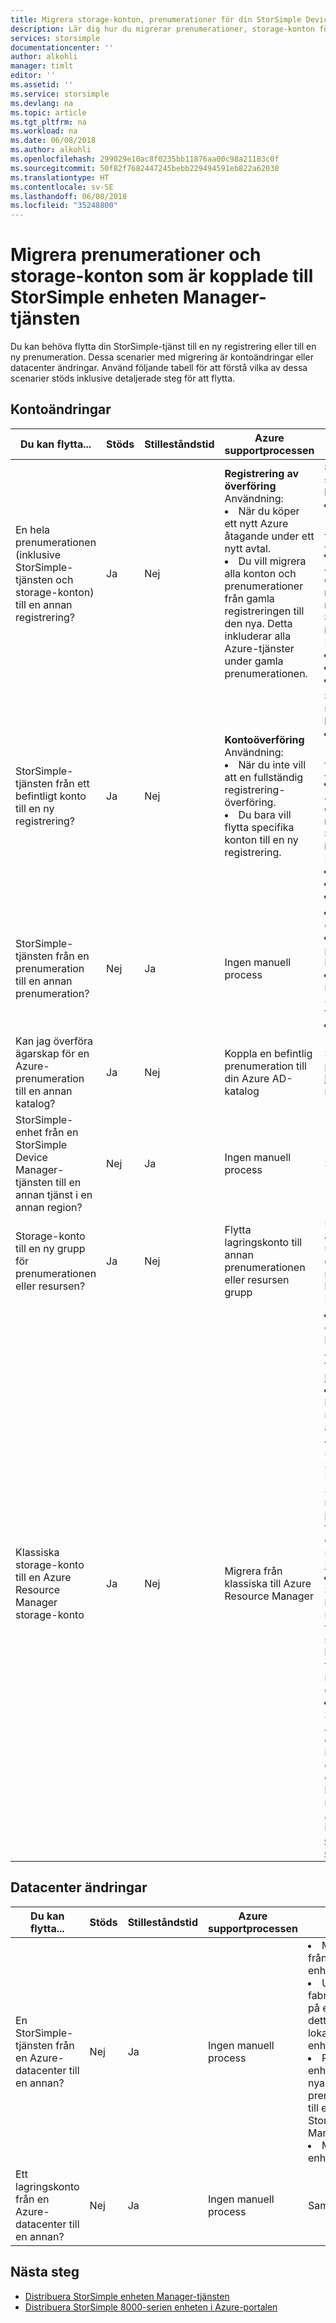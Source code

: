 ```yaml
---
title: Migrera storage-konton, prenumerationer för din StorSimple Device Manager-tjänst | Microsoft Docs
description: Lär dig hur du migrerar prenumerationer, storage-konton för din StorSimple Enhetshanteraren service8000.
services: storsimple
documentationcenter: ''
author: alkohli
manager: timlt
editor: ''
ms.assetid: ''
ms.service: storsimple
ms.devlang: na
ms.topic: article
ms.tgt_pltfrm: na
ms.workload: na
ms.date: 06/08/2018
ms.author: alkohli
ms.openlocfilehash: 299029e10ac8f0235bb11876aa00c98a21183c0f
ms.sourcegitcommit: 50f82f7682447245bebb229494591eb822a62038
ms.translationtype: HT
ms.contentlocale: sv-SE
ms.lasthandoff: 06/08/2018
ms.locfileid: "35248800"
---
```

# <a name="migrate-subscriptions-and-storage-accounts-associated-with-storsimple-device-manager-service"></a>Migrera prenumerationer och storage-konton som är kopplade till StorSimple enheten Manager-tjänsten

Du kan behöva flytta din StorSimple-tjänst till en ny registrering eller till en ny prenumeration. Dessa scenarier med migrering är kontoändringar eller datacenter ändringar. Använd följande tabell för att förstå vilka av dessa scenarier stöds inklusive detaljerade steg för att flytta.

## <a name="account-changes"></a>Kontoändringar

| Du kan flytta...| Stöds| Stilleståndstid| Azure supportprocessen| Metoden|
|-----|-----|-----|-----|-----|
| En hela prenumerationen (inklusive StorSimple-tjänsten och storage-konton) till en annan registrering? | Ja       | Nej       | **Registrering av överföring**<br>Användning:<li>När du köper ett nytt Azure åtagande under ett nytt avtal.</li><li>Du vill migrera alla konton och prenumerationer från gamla registreringen till den nya. Detta inkluderar alla Azure-tjänster under gamla prenumerationen.</li> | **Steg 1: Öppna ett supportärende för Azure Enterprise igen.**<li>Gå till [http://aka.ms/AzureEntSupport](http://aka.ms/AzureEntSupport).</li><li> Välj **registrering Administration** och välj sedan **dataöverföring från en registrering till en ny registrering**.<br>**Steg 2: Ange den begärda informationen**<br>Inkludera:<li>registreringsnummer för källa</li><li> mål registreringsnummer</li><li>giltighetsdatum för överföring|
| StorSimple-tjänsten från ett befintligt konto till en ny registrering?    | Ja       | Nej       | **Kontoöverföring**<br>Användning:<li>När du inte vill att en fullständig registrering-överföring.</li><li>Du bara vill flytta specifika konton till en ny registrering.</li>| **Steg 1: Öppna ett supportärende för Azure Enterprise igen.**<li>Gå till [http://aka.ms/AzureEntSupport](http://aka.ms/AzureEntSupport).</li><li>Välj **registrering Administration** och välj sedan **överföra ett EA-konto till en ny registrering**.<br>**Steg 2: Ange den begärda informationen**<br>Inkludera:<li>registreringsnummer för källa</li><li> mål registreringsnummer</li><li>giltighetsdatum för överföring|
| StorSimple-tjänsten från en prenumeration till en annan prenumeration?      | Nej        |    Ja         | Ingen manuell process|<li>Migrera data från StorSimple-enhet.</li><li>Utför en fabriksåterställning på enheten kan detta tar bort alla lokala data på enheten.</li><li>Registrera enheten med den nya prenumerationen till en StorSimple Device Manager-tjänst.</li><li>Migrera data till enheten.|
  |Kan jag överföra ägarskap för en Azure-prenumeration till en annan katalog? | Ja       | Nej       | Koppla en befintlig prenumeration till din Azure AD-katalog | Se [att koppla en befintlig prenumeration till Azure AD-katalogen](../active-directory/active-directory-how-subscriptions-associated-directory.md). Det kan ta upp till 10 minuter innan allt visas korrekt.|
| StorSimple-enhet från en StorSimple Device Manager-tjänsten till en annan tjänst i en annan region?      | Nej        | Ja            | Ingen manuell process |Samma som ovan.|
| Storage-konto till en ny grupp för prenumerationen eller resursen?     | Ja        | Nej             |Flytta lagringskonto till annan prenumerationen eller resursen grupp |Efter överflyttningen, om åtkomstnycklar för lagring konto uppdateras behöver användaren du konfigurera snabbtangenter manuellt för migrerade storage-konto via tjänsten StorSimple Enhetshanteraren.|
| Klassiska storage-konto till en Azure Resource Manager storage-konto      | Ja        | Nej             |Migrera från klassiska till Azure Resource Manager |<li>För detaljerade anvisningar om hur du migrerar en lagringskontot från classic till Azure Resource Manager går du till [migrera klassiska lagringskontot](../virtual-machines/windows/migration-classic-resource-manager-ps.md#step-62-migrate-a-storage-account).</li><li> Om åtkomstnycklar för lagring konto uppdateras efter migreringen, måste användaren att synkronisera åtkomstnycklarna för migrerade storage-konto via tjänsten StorSimple Enhetshanteraren. Detta är att säkerställa StorSimple-enheter fungerar normalt och kunna tjänstnivån primära/säkerhetskopierade data till Azure. Detaljerad information om synkronisering av snabbtangenter går du till [Rotation arbetsflöde](storsimple-8000-manage-storage-accounts.md#key-rotation-of-storage-accounts).</li><li> När det gäller en molnet StorSimple-enhet om klassiska lagringskontot migreras men den underliggande virtuella datorn fortfarande är alltid i klassiskt, ska anordningen fungera korrekt. Om den underliggande virtuella för molnet anordningen migreras, fungerar inte inaktivera och ta bort funktioner.</li><li> Du måste skapa en ny StorSimple moln installationer i Azure-portalen och sedan växla över från äldre moln-installationer. Du kan inte skapa en StorSimple-enhet för molnet i den nya Azure-portalen med ett klassiska storage-konto, de måste ha ett lagringskonto i Azure Resource Manager. Mer information finns på [distribuera och hantera en StorSimple-enhet för molnet](storsimple-8000-cloud-appliance-u2.md).</li>|Samma som ovan.|

## <a name="datacenter-changes"></a>Datacenter ändringar

| Du kan flytta...| Stöds|Stilleståndstid| Azure supportprocessen| Metoden|
|-----|-----|-----|-----|-----|
| En StorSimple-tjänsten från en Azure-datacenter till en annan? | Nej | Ja |Ingen manuell process  |<li>Migrera data från StorSimple-enhet.</li><li>Utför en fabriksåterställning på enheten kan detta tar bort alla lokala data på enheten.</li><li>Registrera enheten med den nya prenumerationen till en ny StorSimple Device Manager-tjänst.</li><li>Migrera data till enheten.|
| Ett lagringskonto från en Azure-datacenter till en annan? | Nej |Ja  |Ingen manuell process  | Samma som ovan.|

## <a name="next-steps"></a>Nästa steg

* [Distribuera StorSimple enheten Manager-tjänsten](storsimple-8000-manage-service.md)
* [Distribuera StorSimple 8000-serien enheten i Azure-portalen](storsimple-8000-deployment-walkthrough-u2.md)
